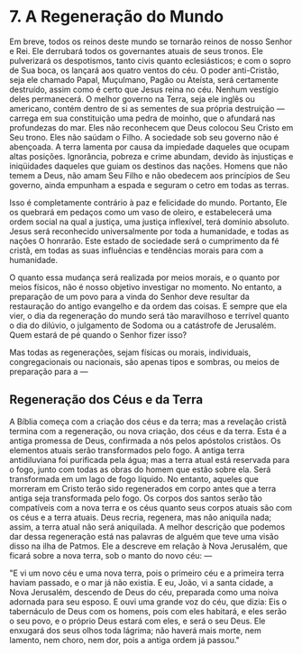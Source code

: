 # 7. A Regeneração do Mundo

Em breve, todos os reinos deste mundo se tornarão reinos de nosso Senhor e Rei. Ele derrubará todos os governantes atuais de seus tronos. Ele pulverizará os despotismos, tanto civis quanto eclesiásticos; e com o sopro de Sua boca, os lançará aos quatro ventos do céu. O poder anti-Cristão, seja ele chamado Papal, Muçulmano, Pagão ou Ateísta, será certamente destruído, assim como é certo que Jesus reina no céu. Nenhum vestígio deles permanecerá. O melhor governo na Terra, seja ele inglês ou americano, contém dentro de si as sementes de sua própria destruição — carrega em sua constituição uma pedra de moinho, que o afundará nas profundezas do mar. Eles não reconhecem que Deus colocou Seu Cristo em Seu trono. Eles não saúdam o Filho. A sociedade sob seu governo não é abençoada. A terra lamenta por causa da impiedade daqueles que ocupam altas posições. Ignorância, pobreza e crime abundam, devido às injustiças e iniqüidades daqueles que guiam os destinos das nações. Homens que não temem a Deus, não amam Seu Filho e não obedecem aos princípios de Seu governo, ainda empunham a espada e seguram o cetro em todas as terras.

Isso é completamente contrário à paz e felicidade do mundo. Portanto, Ele os quebrará em pedaços como um vaso de oleiro, e estabelecerá uma ordem social na qual a justiça, uma justiça inflexível, terá domínio absoluto. Jesus será reconhecido universalmente por toda a humanidade, e todas as nações O honrarão. Este estado de sociedade será o cumprimento da fé cristã, em todas as suas influências e tendências morais para com a humanidade.

O quanto essa mudança será realizada por meios morais, e o quanto por meios físicos, não é nosso objetivo investigar no momento. No entanto, a preparação de um povo para a vinda do Senhor deve resultar da restauração do antigo evangelho e da ordem das coisas. E sempre que ela vier, o dia da regeneração do mundo será tão maravilhoso e terrível quanto o dia do dilúvio, o julgamento de Sodoma ou a catástrofe de Jerusalém. Quem estará de pé quando o Senhor fizer isso?

Mas todas as regenerações, sejam físicas ou morais, individuais, congregacionais ou nacionais, são apenas tipos e sombras, ou meios de preparação para a —

## Regeneração dos Céus e da Terra

A Bíblia começa com a criação dos céus e da terra; mas a revelação cristã termina com a regeneração, ou nova criação, dos céus e da terra. Esta é a antiga promessa de Deus, confirmada a nós pelos apóstolos cristãos. Os elementos atuais serão transformados pelo fogo. A antiga terra antidiluviana foi purificada pela água; mas a terra atual está reservada para o fogo, junto com todas as obras do homem que estão sobre ela. Será transformada em um lago de fogo líquido. No entanto, aqueles que morreram em Cristo terão sido regenerados em corpo antes que a terra antiga seja transformada pelo fogo. Os corpos dos santos serão tão compatíveis com a nova terra e os céus quanto seus corpos atuais são com os céus e a terra atuais. Deus recria, regenera, mas não aniquila nada; assim, a terra atual não será aniquilada. A melhor descrição que podemos dar dessa regeneração está nas palavras de alguém que teve uma visão disso na ilha de Patmos. Ele a descreve em relação à Nova Jerusalém, que ficará sobre a nova terra, sob o manto do novo céu: —

"E vi um novo céu e uma nova terra, pois o primeiro céu e a primeira terra haviam passado, e o mar já não existia. E eu, João, vi a santa cidade, a Nova Jerusalém, descendo de Deus do céu, preparada como uma noiva adornada para seu esposo. E ouvi uma grande voz do céu, que dizia: Eis o tabernáculo de Deus com os homens, pois com eles habitará, e eles serão o seu povo, e o próprio Deus estará com eles, e será o seu Deus. Ele enxugará dos seus olhos toda lágrima; não haverá mais morte, nem lamento, nem choro, nem dor, pois a antiga ordem já passou."